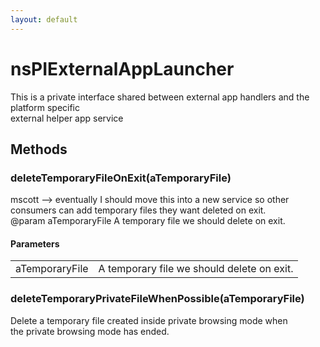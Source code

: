 ```yaml
---
layout: default
---
```


# nsPIExternalAppLauncher #
  
This is a private interface shared between external app handlers and the platform specific  
external helper app service  
  

## Methods ##

### deleteTemporaryFileOnExit(aTemporaryFile) ###
  
mscott --> eventually I should move this into a new service so other  
consumers can add temporary files they want deleted on exit.  
@param aTemporaryFile A temporary file we should delete on exit.  
  

#### Parameters ####

<table>

<tr>
<td>aTemporaryFile</td>
<td>A temporary file we should delete on exit.  
</td>
</tr>

</table>

### deleteTemporaryPrivateFileWhenPossible(aTemporaryFile) ###
  
Delete a temporary file created inside private browsing mode when  
the private browsing mode has ended.  
  
